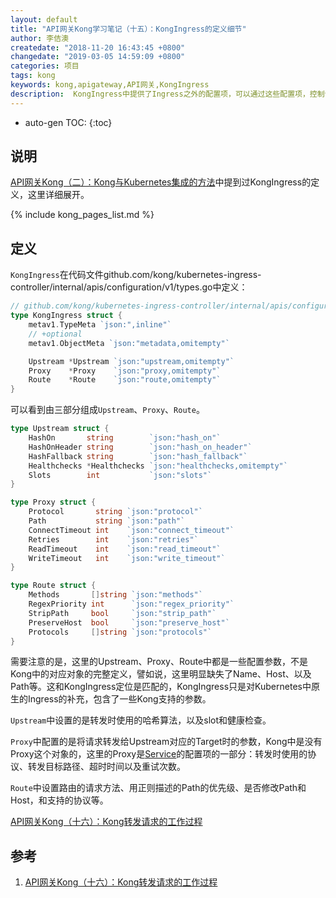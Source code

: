 ```yaml
---
layout: default
title: "API网关Kong学习笔记（十五）：KongIngress的定义细节"
author: 李佶澳
createdate: "2018-11-20 16:43:45 +0800"
changedate: "2019-03-05 14:59:09 +0800"
categories: 项目
tags: kong 
keywords: kong,apigateway,API网关,KongIngress
description:  KongIngress中提供了Ingress之外的配置项，可以通过这些配置项，控制请求转发过程
---
```


* auto-gen TOC:
{:toc}

## 说明



[API网关Kong（二）：Kong与Kubernetes集成的方法](https://www.lijiaocn.com/%E9%A1%B9%E7%9B%AE/2018/09/30/integrate-kubernetes-with-kong.html#customresourcedefinitions)中提到过KongIngress的定义，这里详细展开。

{% include kong_pages_list.md %}

## 定义

`KongIngress`在代码文件github.com/kong/kubernetes-ingress-controller/internal/apis/configuration/v1/types.go中定义：

```go
// github.com/kong/kubernetes-ingress-controller/internal/apis/configuration/v1/types.go中定义
type KongIngress struct {
	metav1.TypeMeta `json:",inline"`
	// +optional
	metav1.ObjectMeta `json:"metadata,omitempty"`

	Upstream *Upstream `json:"upstream,omitempty"`
	Proxy    *Proxy    `json:"proxy,omitempty"`
	Route    *Route    `json:"route,omitempty"`
}
```

可以看到由三部分组成`Upstream`、`Proxy`、`Route`。

```go
type Upstream struct {
	HashOn       string        `json:"hash_on"`
	HashOnHeader string        `json:"hash_on_header"`
	HashFallback string        `json:"hash_fallback"`
	Healthchecks *Healthchecks `json:"healthchecks,omitempty"`
	Slots        int           `json:"slots"`
}

type Proxy struct {
	Protocol       string `json:"protocol"`
	Path           string `json:"path"`
	ConnectTimeout int    `json:"connect_timeout"`
	Retries        int    `json:"retries"`
	ReadTimeout    int    `json:"read_timeout"`
	WriteTimeout   int    `json:"write_timeout"`
}

type Route struct {
	Methods       []string `json:"methods"`
	RegexPriority int      `json:"regex_priority"`
	StripPath     bool     `json:"strip_path"`
	PreserveHost  bool     `json:"preserve_host"`
	Protocols     []string `json:"protocols"`
}
```

需要注意的是，这里的Upstream、Proxy、Route中都是一些配置参数，不是Kong中的对应对象的完整定义，譬如说，这里明显缺失了Name、Host、以及Path等。这和KongIngress定位是匹配的，KongIngress只是对Kubernetes中原生的Ingress的补充，包含了一些Kong支持的参数。

`Upstream`中设置的是转发时使用的哈希算法，以及slot和健康检查。

`Proxy`中配置的是将请求转发给Upstream对应的Target时的参数，Kong中是没有Proxy这个对象的，这里的Proxy是[Service](https://docs.konghq.com/0.14.x/admin-api/#service-object)的配置项的一部分：转发时使用的协议、转发目标路径、超时时间以及重试次数。

`Route`中设置路由的请求方法、用正则描述的Path的优先级、是否修改Path和Host，和支持的协议等。

[API网关Kong（十六）：Kong转发请求的工作过程][1]

## 参考

1. [API网关Kong（十六）：Kong转发请求的工作过程][1]

[1]: https://www.lijiaocn.com/%E9%A1%B9%E7%9B%AE/2018/11/20/kong-features-16-work-process.html "API网关Kong（十六）：Kong转发请求的工作过程"
